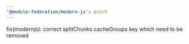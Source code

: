 ```yaml
---
'@module-federation/modern-js': patch
---
```


fix(modernjs): correct splitChunks.cacheGroups key which need to be removed

